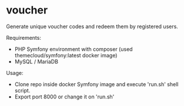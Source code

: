 voucher
=======

Generate unique voucher codes and redeem them by registered users.

Requirements:

- PHP Symfony environment with composer (used themecloud/symfony:latest docker image)
- MySQL / MariaDB


Usage:

- Clone repo inside docker Symfony image and execute 'run.sh' shell script.
- Export port 8000 or change it on 'run.sh'